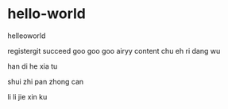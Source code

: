 # hello-world
helleoworld

registergit succeed goo goo goo
airyy content
chu eh ri dang wu

han di he xia tu

shui zhi pan zhong can

li li jie xin ku